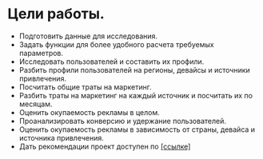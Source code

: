 # Цели работы. 
* Подготовить данные для исследования.
* Задать функции для более удобного расчета требуемых параметров.
* Исследовать пользователей и составить их профили. 
* Разбить профили пользователей на регионы, девайсы и источники привлечения.
* Посчитать общие траты на маркетинг.
* Разбить траты на маркетинг на каждый источник и посчитать их по месяцам.
* Оценить окупаемость рекламы в целом. 
* Проанализировать конверсию и удержание пользователей.
* Оценить окупаемость рекламы в зависимость от страны, девайса и источника привлечения.
* Дать рекомендации 
проект доступен по [[ссылке]](https://nbviewer.org/github/Sergey-Tischenko/data/blob/fbcf0efd14cdc1dbfa3fc20c7c3d1cb26816f01e/когортный%20анализ/проект%20когортный%20анализ.ipynb)
